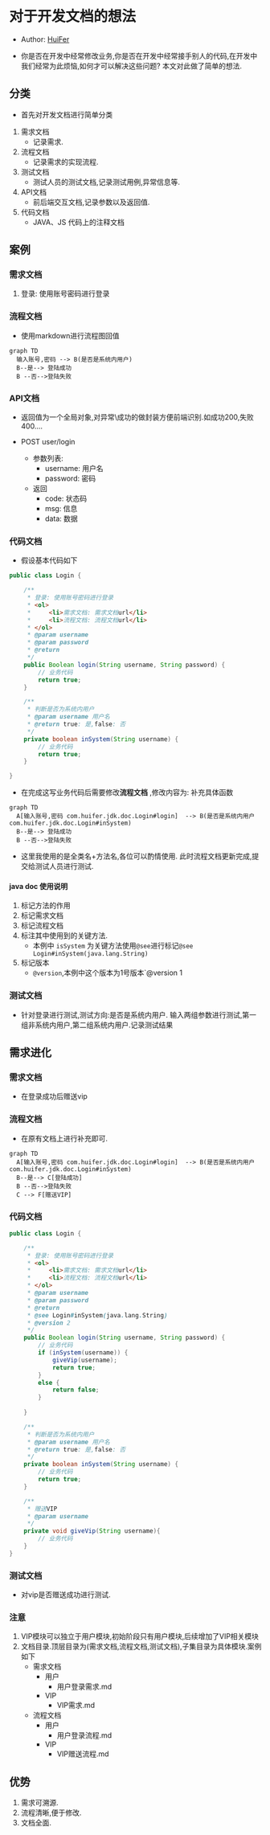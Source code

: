 # 对于开发文档的想法
- Author: [HuiFer](https://github.com/huifer)

- 你是否在开发中经常修改业务,你是否在开发中经常接手别人的代码,在开发中我们经常为此烦恼,如何才可以解决这些问题? 本文对此做了简单的想法.
## 分类
- 首先对开发文档进行简单分类
1. 需求文档
    - 记录需求.
2. 流程文档
    - 记录需求的实现流程.
3. 测试文档
    - 测试人员的测试文档,记录测试用例,异常信息等.
4. API文档
    - 前后端交互文档,记录参数以及返回值.
5. 代码文档
    - JAVA、JS 代码上的注释文档
    
## 案例
### 需求文档
1. 登录: 使用账号密码进行登录
### 流程文档
- 使用markdown进行流程图回值
```mermaid
graph TD
  输入账号,密码 --> B(是否是系统内用户)
  B--是--> 登陆成功
  B --否-->登陆失败
```
### API文档
- 返回值为一个全局对象,对异常\成功的做封装方便前端识别.如成功200,失败400....

- POST user/login
    - 参数列表:
        - username: 用户名
        - password: 密码
    - 返回
        - code: 状态码
        - msg: 信息
        - data: 数据

### 代码文档
- 假设基本代码如下
```java
public class Login {

    /**
     * 登录: 使用账号密码进行登录
     * <ol>
     *     <li>需求文档: 需求文档url</li>
     *     <li>流程文档: 流程文档url</li>
     * </ol>
     * @param username
     * @param password
     * @return
     */
    public Boolean login(String username, String password) {
        // 业务代码
        return true;
    }

    /**
     * 判断是否为系统内用户
     * @param username 用户名
     * @return true: 是,false: 否
     */
    private boolean inSystem(String username) {
        // 业务代码
        return true;
    }

}

```
- 在完成这写业务代码后需要修改**流程文档** ,修改内容为: 补充具体函数



```mermaid
graph TD
  A[输入账号,密码 com.huifer.jdk.doc.Login#login]  --> B(是否是系统内用户 com.huifer.jdk.doc.Login#inSystem)
  B--是--> 登陆成功
  B --否-->登陆失败
```
- 这里我使用的是全类名+方法名,各位可以酌情使用. 此时流程文档更新完成,提交给测试人员进行测试.


#### java doc 使用说明
1. 标记方法的作用
2. 标记需求文档
3. 标记流程文档
4. 标注其中使用到的关键方法.
    - 本例中 `isSystem` 为关键方法使用`@see`进行标记`@see Login#inSystem(java.lang.String)`
5. 标记版本    
    - `@version`,本例中这个版本为1号版本`@version 1

### 测试文档
- 针对登录进行测试,测试方向:是否是系统内用户. 输入两组参数进行测试,第一组非系统内用户,第二组系统内用户.记录测试结果



## 需求进化
### 需求文档
- 在登录成功后赠送vip
### 流程文档
- 在原有文档上进行补充即可.

```mermaid
graph TD
  A[输入账号,密码 com.huifer.jdk.doc.Login#login]  --> B(是否是系统内用户 com.huifer.jdk.doc.Login#inSystem)
  B--是--> C[登陆成功]
  B --否-->登陆失败
  C --> F[赠送VIP]
```
### 代码文档
```java
public class Login {

    /**
     * 登录: 使用账号密码进行登录
     * <ol>
     *     <li>需求文档: 需求文档url</li>
     *     <li>流程文档: 流程文档url</li>
     * </ol>
     * @param username
     * @param password
     * @return
     * @see Login#inSystem(java.lang.String)
     * @version 2
     */
    public Boolean login(String username, String password) {
        // 业务代码
        if (inSystem(username)) {
            giveVip(username);
            return true;
        }
        else {
            return false;
        } 
        
    }

    /**
     * 判断是否为系统内用户
     * @param username 用户名
     * @return true: 是,false: 否
     */
    private boolean inSystem(String username) {
        // 业务代码
        return true;
    }

    /**
     * 赠送VIP
     * @param username
     */
    private void giveVip(String username){
        // 业务代码
    }
}
```
### 测试文档
- 对vip是否赠送成功进行测试.


### 注意
1. VIP模块可以独立于用户模块,初始阶段只有用户模块,后续增加了VIP相关模块
2. 文档目录.顶层目录为(需求文档,流程文档,测试文档),子集目录为具体模块.案例如下
    - 需求文档
        - 用户
            - 用户登录需求.md
        - VIP
            - VIP需求.md
    - 流程文档
        - 用户
            - 用户登录流程.md
        - VIP
            - VIP赠送流程.md

## 优势
1. 需求可溯源.
2. 流程清晰,便于修改.
3. 文档全面.